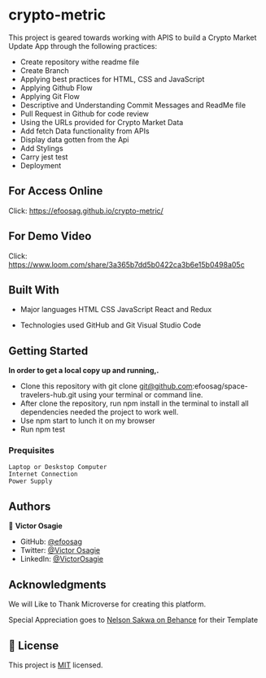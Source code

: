 # crypto-metric

This project is geared towards working with APIS to build a Crypto Market Update App through the following practices:

- Create repository withe readme file
- Create Branch
- Applying best practices for HTML, CSS and JavaScript
- Applying Github Flow
- Applying Git Flow
- Descriptive and Understanding Commit Messages and ReadMe file
- Pull Request in Github for code review
- Using the URLs provided for Crypto Market Data
- Add fetch Data functionality from APIs
- Display data gotten from the Api
- Add Stylings
- Carry jest test
- Deployment

## For Access Online

Click: https://efoosag.github.io/crypto-metric/

## For Demo Video

Click: https://www.loom.com/share/3a365b7dd5b0422ca3b6e15b0498a05c

## Built With

- Major languages
  HTML
  CSS
  JavaScript
  React and Redux

- Technologies used
  GitHub and Git
  Visual Studio Code

## Getting Started

**In order to get a local copy up and running,.**

- Clone this repository with git clone git@github.com:efoosag/space-travelers-hub.git using your terminal or command line.
- After clone the repository, run npm install in the terminal to install all dependencies needed the project to work well.
- Use npm start to lunch it on my browser
- Run npm test

### Prequisites

    Laptop or Deskstop Computer
    Internet Connection
    Power Supply

## Authors

👤 **Victor Osagie**

- GitHub: [@efoosag](https://github.com/efoosag)
- Twitter: [@Victor Osagie](https://www.twitter.com/Victorosagie08)
- LinkedIn: [@VictorOsagie](https://www.linkedin.com/in/victor-osagie-a713ba22b/)

## Acknowledgments

We will Like to Thank Microverse for creating this platform.

Special Appreciation goes to [Nelson Sakwa on Behance](https://www.behance.net/sakwadesignstudio) for their Template

## 📝 License

This project is [MIT](./MIT.md) licensed.
